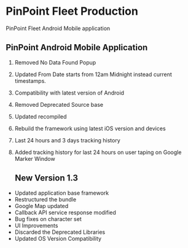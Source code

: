 # PinPoint Fleet Production
PinPoint Fleet Android Mobile application

## PinPoint Android Mobile Application

1. Removed No Data Found Popup
2. Updated From Date starts from 12am Midnight instead current timestamps.
3. Compatibility with latest version of Android
4. Removed Deprecated Source base
5. Updated recompiled
6. Rebuild the framework using latest iOS version and devices
7. Last 24 hours and 3 days tracking history
8. Added tracking history for last 24 hours on user taping on Google Marker Window

   ## New Version 1.3
 - Updated application base framework
 - Restructured the bundle
 - Google Map updated
 - Callback API service response modified
 - Bug fixes on character set
 - UI Improvements
 - Discarded the Deprecated Libraries
 - Updated OS Version Compatibility
